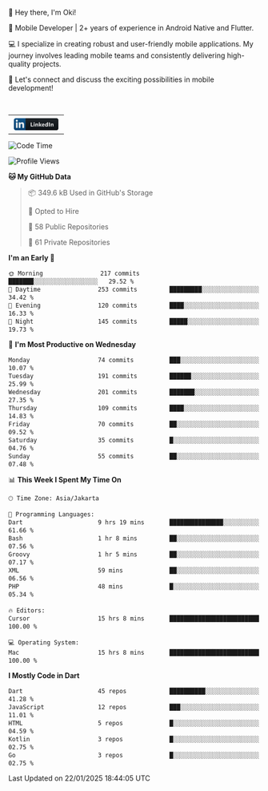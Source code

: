 <p>
 👋 Hey there, I'm Oki!

🚀 Mobile Developer | 2+ years of experience in Android Native and Flutter.

💻 I specialize in creating robust and user-friendly mobile applications. My journey involves leading mobile teams and consistently delivering high-quality projects.

🔗 Let's connect and discuss the exciting possibilities in mobile development!

<br>

<table style="border:none; border-collapse:collapse; cellspacing:0; cellpadding:0">
    <tr>
        <td>
           <a href="https://www.linkedin.com/in/oki-6ba305173/" target="_blank">
              <img src="https://github.com/inisialkey/inisialkey/blob/main/assets/linkedin.svg" alt="LinkedIn" style="vertical-align:top; margin:4px" height=24>
          </a>
        </td>
    </tr>
</table>

<!-- <br>

<!--START_SECTION:waka-->
![Code Time](http://img.shields.io/badge/Code%20Time-971%20hrs%2036%20mins-blue)

![Profile Views](http://img.shields.io/badge/Profile%20Views-0-blue)

**🐱 My GitHub Data** 

> 📦 349.6 kB Used in GitHub's Storage 
 > 
> 💼 Opted to Hire
 > 
> 📜 58 Public Repositories 
 > 
> 🔑 61 Private Repositories 
 > 
**I'm an Early 🐤** 

```text
🌞 Morning                217 commits         ███████░░░░░░░░░░░░░░░░░░   29.52 % 
🌆 Daytime                253 commits         █████████░░░░░░░░░░░░░░░░   34.42 % 
🌃 Evening                120 commits         ████░░░░░░░░░░░░░░░░░░░░░   16.33 % 
🌙 Night                  145 commits         █████░░░░░░░░░░░░░░░░░░░░   19.73 % 
```
📅 **I'm Most Productive on Wednesday** 

```text
Monday                   74 commits          ███░░░░░░░░░░░░░░░░░░░░░░   10.07 % 
Tuesday                  191 commits         ██████░░░░░░░░░░░░░░░░░░░   25.99 % 
Wednesday                201 commits         ███████░░░░░░░░░░░░░░░░░░   27.35 % 
Thursday                 109 commits         ████░░░░░░░░░░░░░░░░░░░░░   14.83 % 
Friday                   70 commits          ██░░░░░░░░░░░░░░░░░░░░░░░   09.52 % 
Saturday                 35 commits          █░░░░░░░░░░░░░░░░░░░░░░░░   04.76 % 
Sunday                   55 commits          ██░░░░░░░░░░░░░░░░░░░░░░░   07.48 % 
```


📊 **This Week I Spent My Time On** 

```text
🕑︎ Time Zone: Asia/Jakarta

💬 Programming Languages: 
Dart                     9 hrs 19 mins       ███████████████░░░░░░░░░░   61.66 % 
Bash                     1 hr 8 mins         ██░░░░░░░░░░░░░░░░░░░░░░░   07.56 % 
Groovy                   1 hr 5 mins         ██░░░░░░░░░░░░░░░░░░░░░░░   07.17 % 
XML                      59 mins             ██░░░░░░░░░░░░░░░░░░░░░░░   06.56 % 
PHP                      48 mins             █░░░░░░░░░░░░░░░░░░░░░░░░   05.34 % 

🔥 Editors: 
Cursor                   15 hrs 8 mins       █████████████████████████   100.00 % 

💻 Operating System: 
Mac                      15 hrs 8 mins       █████████████████████████   100.00 % 
```

**I Mostly Code in Dart** 

```text
Dart                     45 repos            ██████████░░░░░░░░░░░░░░░   41.28 % 
JavaScript               12 repos            ███░░░░░░░░░░░░░░░░░░░░░░   11.01 % 
HTML                     5 repos             █░░░░░░░░░░░░░░░░░░░░░░░░   04.59 % 
Kotlin                   3 repos             █░░░░░░░░░░░░░░░░░░░░░░░░   02.75 % 
Go                       3 repos             █░░░░░░░░░░░░░░░░░░░░░░░░   02.75 % 
```




 Last Updated on 22/01/2025 18:44:05 UTC
<!--END_SECTION:waka-->